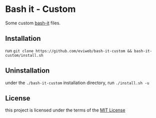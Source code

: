 Bash it - Custom
================
Some custom [bash-it](https://github.com/Bash-it/bash-it) files.

Installation
------------
run `git clone https://github.com/eviweb/bash-it-custom && bash-it-custom/install.sh`

Uninstallation
--------------
under the `./bash-it-custom` installation directory, run `./install.sh -u`

License
-------
this project is licensed under the terms of the [MIT License](/LICENSE)
